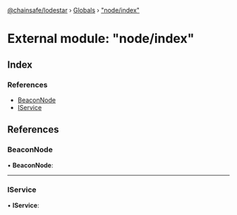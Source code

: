 [@chainsafe/lodestar](../README.md) › [Globals](../globals.md) › ["node/index"](_node_index_.md)

# External module: "node/index"

## Index

### References

* [BeaconNode](_node_index_.md#beaconnode)
* [IService](_node_index_.md#iservice)

## References

###  BeaconNode

• **BeaconNode**:

___

###  IService

• **IService**:
